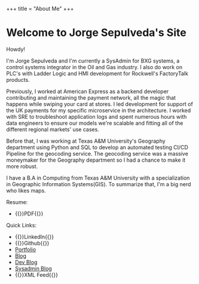 +++
title = "About Me"
+++

# Welcome to Jorge Sepulveda's Site

Howdy!

I'm Jorge Sepulveda and I'm currently a SysAdmin for BXG systems, a control systems integrator in the Oil and Gas industry. I also do work on PLC's with Ladder Logic and HMI development for Rockwell's FactoryTalk products.

Previously, I worked at American Express as a backend developer contributing and maintaining the payment network, all the magic that happens while swiping your card at stores. I led development for support of the UK payments for my specific microservice in the architecture. I worked with SRE to troubleshoot application logs and spent numerous hours with data engineers to ensure our models we're scalable and fitting all of the different regional markets' use cases.

Before that, I was working at Texas A&M University's Geography department using Python and SQL to develop an automated testing CI/CD Pipeline for the geocoding service. The geocoding service was a massive moneymaker for the Geography department so I had a chance to make it more robust. 

I have a B.A in Computing from Texas A&M University with a specialization in Geographic Information Systems(GIS). To summarize that, I'm a big nerd who likes maps. 

Resume:
- {{<link href="/assets/jsepulveda_Dec2024.pdf">}}PDF{{</link>}}

Quick Links:
- {{<link href="https://www.linkedin.com/in/jorgesepulveda/">}}LinkedIn{{</link>}}
- {{<link href="https://github.com/jorge-sepulveda">}}Github{{</link>}}
- [Portfolio](./portfolio.md)
- [Blog](./posts/)
- [Dev Blog](./tags/dev)
- [Sysadmin Blog](./tags/sysadmin)
- {{<link href="/index.xml">}}XML Feed{{</link>}}
